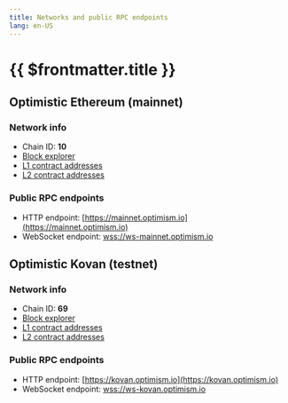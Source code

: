 ```yaml
---
title: Networks and public RPC endpoints
lang: en-US
---
```


# {{ $frontmatter.title }}

## Optimistic Ethereum (mainnet)

### Network info

- Chain ID: **10**
- [Block explorer](https://optimistic.etherscan.io)
- [L1 contract addresses](https://github.com/ethereum-optimism/optimism/tree/master/packages/contracts/deployments/mainnet#layer-1-contracts)
- [L2 contract addresses](https://github.com/ethereum-optimism/optimism/tree/master/packages/contracts/deployments/mainnet#layer-2-contracts)

### Public RPC endpoints

- HTTP endpoint: [https://mainnet.optimism.io](https://mainnet.optimism.io)
- WebSocket endpoint: [wss://ws-mainnet.optimism.io](wss://ws-mainnet.optimism.io)

## Optimistic Kovan (testnet)

### Network info

- Chain ID: **69**
- [Block explorer](https://kovan-optimistic.etherscan.io)
- [L1 contract addresses](https://github.com/ethereum-optimism/optimism/tree/master/packages/contracts/deployments/kovan#layer-1-contracts)
- [L2 contract addresses](https://github.com/ethereum-optimism/optimism/tree/master/packages/contracts/deployments/kovan#layer-2-contracts)

### Public RPC endpoints

- HTTP endpoint: [https://kovan.optimism.io](https://kovan.optimism.io)
- WebSocket endpoint: [wss://ws-kovan.optimism.io](wss://ws-kovan.optimism.io)
